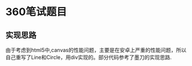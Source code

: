 # 360笔试题目


## 实现思路

由于考虑到html5中,canvas的性能问题，主要是在安卓上严重的性能问题，所以自己重写了Line和Circle，用div实现的。部分代码参考了墨刀的实现思路.




